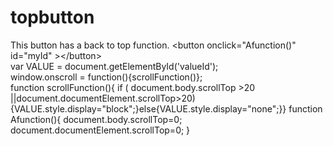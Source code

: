 # topbutton
This button has a back to top function.
&lt;button onclick="Afunction()" id="myId" &gt;&lt;/button&gt;<br>
var VALUE = document.getElementById('valueId');<br>
window.onscroll = function(){scrollFunction()};<br>
function scrollFunction(){ if ( document.body.scrollTop >20 ||document.documentElement.scrollTop>20){VALUE.style.display="block";}else{VALUE.style.display="none";}}
function Afunction(){
document.body.scrollTop=0;
document.documentElement.scrollTop=0;
}
    
